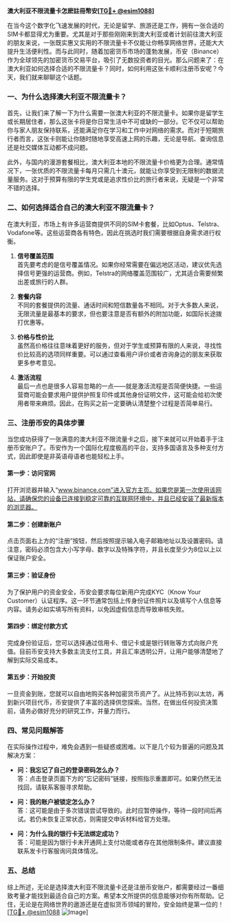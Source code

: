 **澳大利亚不限流量卡怎麽註冊幣安[[TG💪+ @esim1088](https://t.me/s/esim1088)]**

在当今这个数字化飞速发展的时代，无论是留学、旅游还是工作，拥有一张合适的SIM卡都显得尤为重要。尤其是对于那些刚刚来到澳大利亚或者计划前往澳大利亚的朋友来说，一张既实惠又实用的不限流量卡不仅能让你畅享网络世界，还能大大提升生活便利性。而与此同时，随着加密货币市场的蓬勃发展，币安（Binance）作为全球领先的加密货币交易平台，吸引了无数投资者的目光。那么问题来了：在澳大利亚如何选择合适的不限流量卡？同时，如何利用这张卡顺利注册币安呢？今天，我们就来聊聊这个话题。

### **一、为什么选择澳大利亚不限流量卡？**

首先，让我们来了解一下为什么需要一张澳大利亚的不限流量卡。如果你是留学生或长期居住者，那么这张卡将是你日常生活中不可或缺的一部分。它不仅可以帮助你与家人朋友保持联系，还能满足你在学习和工作中对网络的需求。而对于短期旅行者而言，这张卡则能让你随时随地享受高速上网的乐趣，无论是导航、查询信息还是社交媒体互动都不成问题。

此外，与国内的漫游套餐相比，澳大利亚本地的不限流量卡价格更为合理。通常情况下，一张优质的不限流量卡每月只需几十澳元，就能让你享受到无限制的数据流量服务。这对于预算有限的学生党或是追求性价比的旅行者来说，无疑是一个非常不错的选择。

### **二、如何选择适合自己的澳大利亚不限流量卡？**

在澳大利亚，市场上有许多运营商提供不同的SIM卡套餐，比如Optus、Telstra、Vodafone等。这些运营商各有特色，因此在挑选时我们需要根据自身需求进行权衡。

1. **信号覆盖范围**  
   首先要考虑的是信号覆盖情况。如果你经常需要在偏远地区活动，建议优先选择信号更强的运营商。例如，Telstra的网络覆盖范围较广，尤其适合需要频繁出差或旅行的人群。

2. **套餐内容**  
   不同的套餐提供的流量、通话时间和短信数量各不相同。对于大多数人来说，无限流量是最基本的要求，但也要注意是否有额外的附加功能，如国际长途拨打优惠等。

3. **价格与性价比**  
   虽然高价格往往意味着更好的服务，但对于学生或预算有限的人来说，寻找性价比较高的选项同样重要。可以通过查看用户评价或者咨询身边的朋友来获取更多参考意见。

4. **激活流程**  
   最后一点也是很多人容易忽略的一点——就是激活流程是否简便快捷。一些运营商可能会要求用户提供护照复印件或其他身份证明文件，这可能会给初次使用者带来麻烦。因此，在购买之前一定要确认清楚整个过程是否简单易行。

### **三、注册币安的具体步骤**

当您成功获得了一张满意的澳大利亚不限流量卡之后，接下来就可以开始着手于注册币安账户了。币安作为一个国际化程度极高的平台，支持多国语言及多种支付方式，因此即使是非英语母语者也能轻松上手。

#### **第一步：访问官网**
打开浏览器并输入“www.binance.com”进入官方主页。如果您是第一次使用该网站，请确保您的设备已连接到稳定可靠的互联网环境中，并且已经安装了最新版本的浏览器。

#### **第二步：创建新账户**
点击页面右上方的“注册”按钮，然后按照提示输入电子邮箱地址以及设置密码。请注意，密码必须包含大小写字母、数字以及特殊字符，并且长度至少为8位以上以保证账户安全。

#### **第三步：验证身份**
为了保护用户的资金安全，币安会要求每位新用户完成KYC（Know Your Customer）认证程序。这一环节通常包括上传身份证件照片以及填写个人信息等内容。请务必如实填写所有资料，以免因虚假信息而导致审核失败。

#### **第四步：绑定付款方式**
完成身份验证后，您可以选择通过信用卡、借记卡或是银行转账等方式向账户充值。目前币安支持大多数主流支付工具，并且汇率透明公开，让用户能够清楚地了解到实际交易成本。

#### **第五步：开始投资**
一旦资金到账，您就可以自由地购买各种加密货币资产了。从比特币到以太坊，再到新兴项目代币，币安提供了丰富的选择供您探索。当然，在做出任何投资决策前，请务必做好充分的研究工作，并量力而行。

### **四、常见问题解答**

在实际操作过程中，难免会遇到一些疑惑或困难。以下是几个较为普遍的问题及其解决方案：

- **问：我忘记了自己的登录密码怎么办？**  
  答：点击登录页面下方的“忘记密码”链接，按照指示重置即可。如果仍然无法找回，请联系客服寻求帮助。

- **问：我的账户被锁定怎么办？**  
  答：这可能是由于多次错误尝试导致的。此时应暂停操作，等待一段时间后再试。若仍未恢复正常状态，则需提交申诉材料给官方处理。

- **问：为什么我的银行卡无法绑定成功？**  
  答：可能是因为银行卡未开通网上支付功能或者存在其他限制条件。建议直接联系发卡行客服询问具体情况。

### **五、总结**

综上所述，无论是选择澳大利亚不限流量卡还是注册币安账户，都需要经过一番细致考量才能找到最适合自己的方案。希望本文所提供的信息能够对你有所帮助。记住，无论是在网络世界的遨游还是在虚拟货币领域的冒险，安全始终是第一位的！[[TG💪+ @esim1088](https://t.me/s/esim1088) ![Image](https://i.postimg.cc/4NQfJmqS/Snipaste-2025-05-13-00-14-12.png)]